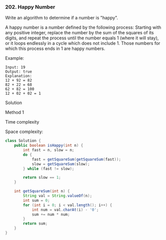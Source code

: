 ### 202. Happy Number

Write an algorithm to determine if a number is "happy".

A happy number is a number defined by the following process: Starting with any positive integer, replace the number by the sum of the squares of its digits, and repeat the process until the number equals 1 (where it will stay), or it loops endlessly in a cycle which does not include 1. Those numbers for which this process ends in 1 are happy numbers.

Example: 
```
Input: 19
Output: true
Explanation: 
12 + 92 = 82
82 + 22 = 68
62 + 82 = 100
12 + 02 + 02 = 1
```
Solution

Method 1

Time complexity

Space complexity:

```java
class Solution {
    public boolean isHappy(int n) {
        int fast = n, slow = n;
        do {
            fast = getSquareSum(getSquareSum(fast));
            slow = getSquareSum(slow);
        } while (fast != slow);

        return slow == 1;
    }

    int getSquareSum(int n) {
        String val = String.valueOf(n);
        int sum = 0;
        for (int i = 0; i < val.length(); i++) {
            int num = val.charAt(i) - '0';
            sum += num * num;
        }
        return sum;
    }
}
```